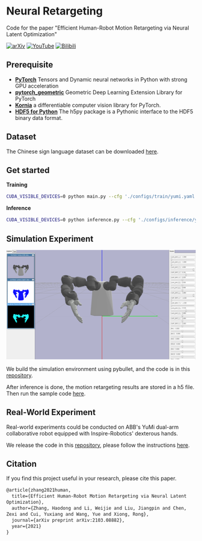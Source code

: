 # Neural Retargeting

Code for the paper "Efficient Human-Robot Motion Retargeting via Neural Latent Optimization"

[![arXiv](https://img.shields.io/badge/arXiv-2103.08882-00ff00.svg)](https://arxiv.org/abs/2103.08882)
[![YouTube](https://img.shields.io/badge/YouTube-Video-green.svg)](https://youtu.be/wLlwYqFR55o)
[![Bilibili](https://img.shields.io/badge/Bilibili-Video-blue.svg)](https://www.bilibili.com/video/BV1mh411Q7BR?share_source=copy_web)

## Prerequisite

- [**PyTorch**](https://pytorch.org/get-started/locally/) Tensors and Dynamic neural networks in Python with strong GPU acceleration
- [**pytorch_geometric**](https://github.com/rusty1s/pytorch_geometric) Geometric Deep Learning Extension Library for PyTorch
- [**Kornia**](https://github.com/kornia/kornia) a differentiable computer vision library for PyTorch.
- [**HDF5 for Python**](https://docs.h5py.org/en/stable/) The h5py package is a Pythonic interface to the HDF5 binary data format.


## Dataset

The Chinese sign language dataset can be downloaded [here](https://www.jianguoyun.com/p/DYm5RzMQ74eHChj_lJ0E).

## Get started

**Training**
```bash
CUDA_VISIBLE_DEVICES=0 python main.py --cfg './configs/train/yumi.yaml'
```

**Inference**
```bash
CUDA_VISIBLE_DEVICES=0 python inference.py --cfg './configs/inference/yumi.yaml'
```

## Simulation Experiment

<img src=https://raw.githubusercontent.com/0aqz0/yumi-gym/master/images/yumi.png width="600">

We build the simulation environment using pybullet, and the code is in this [repository](https://github.com/0aqz0/yumi-gym).

After inference is done, the motion retargeting results are stored in a h5 file. Then run the sample code [here](https://github.com/0aqz0/yumi-gym/tree/master/examples).

## Real-World Experiment

Real-world experiments could be conducted on ABB's YuMi dual-arm collaborative robot equipped with Inspire-Robotics' dexterous hands.

We release the code in this [repository](https://github.com/0aqz0/egm-control), please follow the instructions [here](https://github.com/0aqz0/egm-control/blob/main/README.md).

## Citation

If you find this project useful in your research, please cite this paper.

```
@article{zhang2021human,
  title={Efficient Human-Robot Motion Retargeting via Neural Latent Optimization},
  author={Zhang, Haodong and Li, Weijie and Liu, Jiangpin and Chen, Zexi and Cui, Yuxiang and Wang, Yue and Xiong, Rong},
  journal={arXiv preprint arXiv:2103.08882},
  year={2021}
}
```
